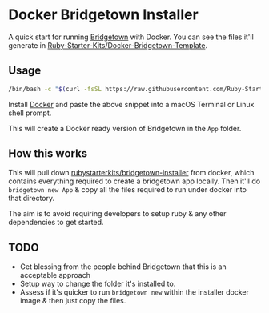 # Docker Bridgetown Installer

A quick start for running [Bridgetown](https://www.bridgetownrb.com/) with Docker. You can see the files it'll generate in [Ruby-Starter-Kits/Docker-Bridgetown-Template](https://github.com/Ruby-Starter-Kits/Docker-Bridgetown-Template).

## Usage

```bash
/bin/bash -c "$(curl -fsSL https://raw.githubusercontent.com/Ruby-Starter-Kits/Docker-Bridgetown-Installer/master/installer.sh)"
```

Install [Docker](https://hub.docker.com/editions/community/docker-ce-desktop-mac/) and paste the above snippet into a macOS Terminal or Linux shell prompt.

This will create a Docker ready version of Bridgetown in the `App` folder.

## How this works

This will pull down [rubystarterkits/bridgetown-installer](https://hub.docker.com/repository/docker/rubystarterkits/bridgetown-installer/general) from docker, which contains everything required to create a bridgetown app locally. Then it'll do `bridgetown new App` & copy all the files required to run under docker into that directory.

The aim is to avoid requiring developers to setup ruby & any other dependencies to get started.

## TODO

* Get blessing from the people behind Bridgetown that this is an acceptable approach
* Setup way to change the folder it's installed to.
* Assess if it's quicker to run `bridgetown new` within the installer docker image & then just copy the files.
